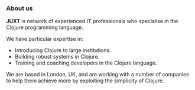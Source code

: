 ### About us

__JUXT__ is network of experienced IT professionals who specialise in the Clojure programming language.

We have particular expertise in:

* Introducing Clojure to large institutions.
* Building robust systems in Clojure.
* Training and coaching developers in the Clojure language.

We are based in London, UK, and are working with a number of companies to help them achieve more by exploiting the simplicity of Clojure.
